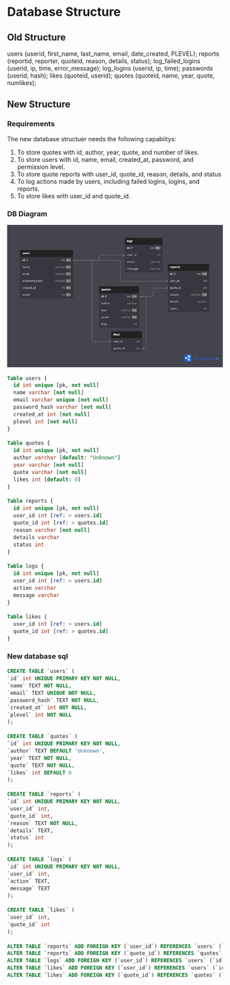 # Database Structure

## Old Structure
users (userid, first_name, last_name, email, date_created, PLEVEL);
reports (reportid, reporter, quoteid, reason, details, status);
log_failed_logins (userid, ip, time, error_message);
log_logins (userid, ip, time);
passwords (userid, hash);
likes (quoteid, userid);
quotes (quoteid, name, year, quote, numlikes);

## New Structure
### Requirements
The new database structuer needs the following capabiitys:
1. To store quotes with id, author, year, quote, and number of likes.
2. To store users with id, name, email, created_at, password, and permission level.
3. To store quote reports with user_id, quote_id, reason, details, and status
4. To log actions made by users, including failed logins, logins, and reports.
5. To store likes with user_id and quote_id.

### DB Diagram
![DB Diagram](./assets/dbdiagram.png)
```sql
Table users {
  id int unique [pk, not null]
  name varchar [not null]
  email varchar unique [not null]
  password_hash varchar [not null]
  created_at int [not null]
  plevel int [not null]
}

Table quotes {
  id int unique [pk, not null]
  author varchar [default: "Unknown"]
  year varchar [not null]
  quote varchar [not null]
  likes int [default: 0]
}

Table reports {
  id int unique [pk, not null]
  user_id int [ref: > users.id]
  quote_id int [ref: > quotes.id]
  reason varchar [not null]
  details varchar
  status int
}

Table logs {
  id int unique [pk, not null]
  user_id int [ref: > users.id]
  action varchar
  message varchar
}

Table likes {
  user_id int [ref: > users.id]
  quote_id int [ref: > quotes.id]
}
```

### New database sql
```sql
CREATE TABLE `users` (
`id` int UNIQUE PRIMARY KEY NOT NULL,
`name` TEXT NOT NULL,
`email` TEXT UNIQUE NOT NULL,
`password_hash` TEXT NOT NULL,
`created_at` int NOT NULL,
`plevel` int NOT NULL
);

CREATE TABLE `quotes` (
`id` int UNIQUE PRIMARY KEY NOT NULL,
`author` TEXT DEFAULT 'Unknown',
`year` TEXT NOT NULL,
`quote` TEXT NOT NULL,
`likes` int DEFAULT 0
);

CREATE TABLE `reports` (
`id` int UNIQUE PRIMARY KEY NOT NULL,
`user_id` int,
`quote_id` int,
`reason` TEXT NOT NULL,
`details` TEXT,
`status` int
);

CREATE TABLE `logs` (
`id` int UNIQUE PRIMARY KEY NOT NULL,
`user_id` int,
`action` TEXT,
`message` TEXT
);

CREATE TABLE `likes` (
`user_id` int,
`quote_id` int
);

ALTER TABLE `reports` ADD FOREIGN KEY (`user_id`) REFERENCES `users` (`id`);
ALTER TABLE `reports` ADD FOREIGN KEY (`quote_id`) REFERENCES `quotes` (`id`);
ALTER TABLE `logs` ADD FOREIGN KEY (`user_id`) REFERENCES `users` (`id`);
ALTER TABLE `likes` ADD FOREIGN KEY (`user_id`) REFERENCES `users` (`id`);
ALTER TABLE `likes` ADD FOREIGN KEY (`quote_id`) REFERENCES `quotes` (`id`);
```
